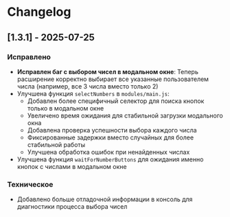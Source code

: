# Changelog

## [1.3.1] - 2025-07-25

### Исправлено
- **Исправлен баг с выбором чисел в модальном окне**: Теперь расширение корректно выбирает все указанные пользователем числа (например, все 3 числа вместо только 2)
- Улучшена функция `selectNumbers` в `modules/main.js`:
  - Добавлен более специфичный селектор для поиска кнопок только в модальном окне
  - Увеличено время ожидания для стабильной загрузки модального окна
  - Добавлена проверка успешности выбора каждого числа
  - Фиксированные задержки вместо случайных для более стабильной работы  
  - Улучшена обработка ошибок при ненайденных числах
- Улучшена функция `waitForNumberButtons` для ожидания именно кнопок с числами в модальном окне

### Техническое
- Добавлено больше отладочной информации в консоль для диагностики процесса выбора чисел
